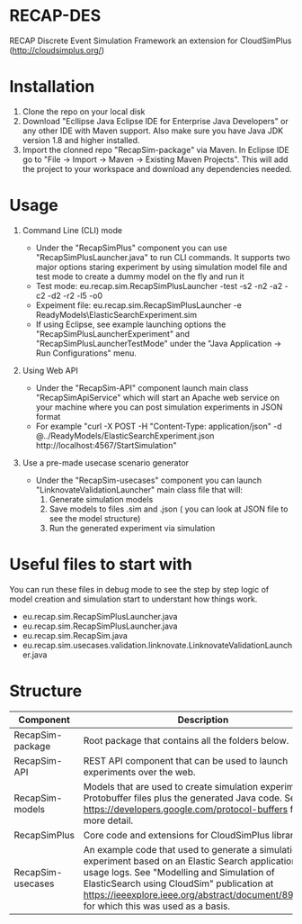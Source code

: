 # RECAP-DES
RECAP Discrete Event Simulation Framework an extension for CloudSimPlus (http://cloudsimplus.org/)

# Installation
1. Clone the repo on your local disk
2. Download "Ecllipse Java Eclipse IDE for Enterprise Java Developers" or any other IDE with Maven support. Also make sure you have Java JDK version 1.8 and higher installed.
3. Import the clonned repo "RecapSim-package" via Maven. In Eclipse IDE go to "File -> Import -> Maven -> Existing Maven Projects". This will add the project to your workspace and download any dependencies needed.

# Usage
1. Command Line (CLI) mode
	* Under the "RecapSimPlus" component you can use "RecapSimPlusLauncher.java" to run CLI commands. It supports two major options staring experiment by using simulation model file and test mode to create a dummy model  on the fly and run it
	* Test mode: eu.recap.sim.RecapSimPlusLauncher -test -s2 -n2 -a2 -c2 -d2 -r2 -l5 -o0
	* Expeiment file: eu.recap.sim.RecapSimPlusLauncher -e ReadyModels\ElasticSearchExperiment.sim
	* If using Eclipse, see example launching options the "RecapSimPlusLauncherExperiment" and "RecapSimPlusLauncherTestMode" under the "Java Application -> Run Configurations" menu.

2. Using Web API
	* Under the "RecapSim-API" component launch main class "RecapSimApiService" which will start an Apache web service on your machine where you can post simulation experiments in JSON format
	* For example "curl -X POST -H "Content-Type: application/json" -d @../ReadyModels/ElasticSearchExperiment.json http://localhost:4567/StartSimulation"

3. Use a pre-made usecase scenario generator
	* Under the "RecapSim-usecases" component you can launch "LinknovateValidationLauncher" main class file that will: 
		1. Generate simulation models
		2. Save models to files .sim and .json ( you can look at JSON file to see the model structure)
		3. Run the generated experiment via simulation


# Useful files to start with
You can run these files in debug mode to see the step by step logic of model creation and simulation start to understant how things work.
	
* eu.recap.sim.RecapSimPlusLauncher.java
* eu.recap.sim.RecapSimPlusLauncher.java
* eu.recap.sim.RecapSim.java
* eu.recap.sim.usecases.validation.linknovate.LinknovateValidationLauncher.java

# Structure

Component  | Description
------------- | -------------
RecapSim-package  | Root package that contains all the folders below.
RecapSim-API  | REST API component that can be used to launch experiments over the web.
RecapSim-models  | Models that are used to create simulation experiments. Protobuffer files plus the generated Java code. See https://developers.google.com/protocol-buffers for more detail.
RecapSimPlus  | Core code and extensions for CloudSimPlus library.
RecapSim-usecases | An example code that used to generate a simulation experiment based on an Elastic Search application usage logs. See "Modelling and Simulation of ElasticSearch using CloudSim" publication at https://ieeexplore.ieee.org/abstract/document/8958653 for which this was used as a basis.




